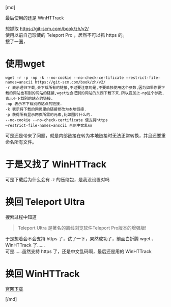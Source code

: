 [md]

最后使用的还是 WinHTTrack

想抓取 https://git-scm.com/book/zh/v2/  
使用以前自己珍藏的 Teleport Pro ，居然不可以抓 https 的。  
搜了一圏，
# 使用wget
```
wget -r -p -np -k --no-cookie --no-check-certificate –restrict-file-names=anscii https://git-scm.com/book/zh/v2/
-r 表示递归下载,会下载所有的链接,不过要注意的是,不要单独使用这个参数,因为如果你要下载的网站也有别的网站的链接,wget也会把别的网站的东西下载下来,所以要加上-np这个参数,表示不下载别的站点的链接. 
-np 表示不下载别的站点的链接. 
-k 表示将下载的网页里的链接修改为本地链接.
-p 获得所有显示网页所需的元素,比如图片什么的.
--no-cookie --no-check-certificate 使支持https
–restrict-file-names=anscii 否则中文乱码
```
可是还是带来了问题，就是内部链接在转为本地链接时无法正常转换，并且还要重命名所有文件。

# 于是又找了 WinHTTrack 
可是下载后为什么会有 .z 的压缩包，是我没设置对吗

# 换回 Teleport Ultra
搜索过程中知道
>Teleport Ultra 是著名的离线浏览软件Teleport Pro版本的增强版!

于是想着会不会支持 https 了，试了一下，果然成功了，前面白折腾 wget 、 WinHTTrack 了……  
可是……虽然支持 https 了，还是中文乱码啊，最后还是用的 WinHTTrack

# 换回 WinHTTrack
[官网下载](http://www.httrack.com/page/2/en/index.html)

[/md]